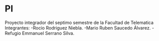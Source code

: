 # PI
Proyecto integrador del septimo semestre de la Facultad de Telematica
Integrantes:
-Rocio Rodriguez Niebla.
-Mario Ruben Saucedo Álvarez.
-Refugio Emmanuel Serrano Silva.
